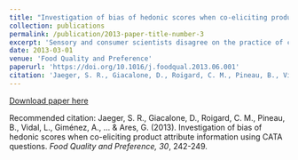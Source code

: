 ```yaml
---
title: "Investigation of bias of hedonic scores when co-eliciting product attribute information using CATA questions"
collection: publications
permalink: /publication/2013-paper-title-number-3
excerpt: 'Sensory and consumer scientists disagree on the practice of concurrently obtaining sensory information in hedonic tests. This is in part due to different mindsets about what consumers are able to do and evidence that such co-elicitation may bias hedonic scores. Check-all-that-apply (CATA) questions have been claimed to have a smaller effect on hedonic scores than other attribute such as just-about-right or intensity scales. In this research, nine studies using consumers as participants examined effects on hedonic product scores when sensory attribute information was co-elicited using CATA questions. The use of CATA concurrently with hedonic was benchmarked against concurrent attribute liking scores, attribute intensity scores and just-about-right scaling. Across a range of product categories...'
date: 2013-03-01
venue: 'Food Quality and Preference'
paperurl: 'https://doi.org/10.1016/j.foodqual.2013.06.001'
citation: 'Jaeger, S. R., Giacalone, D., Roigard, C. M., Pineau, B., Vidal, L., Giménez, A., ... & Ares, G. (2013). Investigation of bias of hedonic scores when co-eliciting product attribute information using CATA questions. <i>Food Quality and Preference, 30</i>, 242-249.'
---
```


[Download paper here](https://doi.org/10.1016/j.foodqual.2013.06.001)

Recommended citation: Jaeger, S. R., Giacalone, D., Roigard, C. M., Pineau, B., Vidal, L., Giménez, A., ... & Ares, G. (2013). Investigation of bias of hedonic scores when co-eliciting product attribute information using CATA questions. <i>Food Quality and Preference, 30</i>, 242-249.
